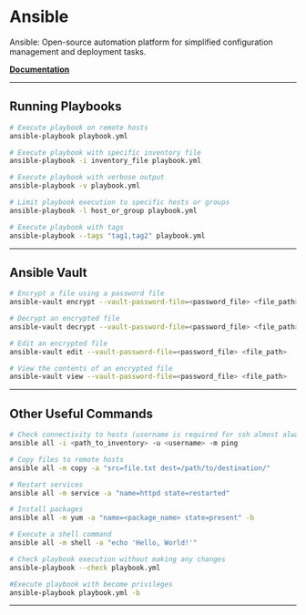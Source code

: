 # Ansible

Ansible: Open-source automation platform for simplified configuration management and deployment tasks.

[**Documentation**](https://docs.ansible.com/)

---
## Running Playbooks

```bash
# Execute playbook on remote hosts
ansible-playbook playbook.yml

# Execute playbook with specific inventory file
ansible-playbook -i inventory_file playbook.yml

# Execute playbook with verbose output
ansible-playbook -v playbook.yml

# Limit playbook execution to specific hosts or groups
ansible-playbook -l host_or_group playbook.yml

# Execute playbook with tags
ansible-playbook --tags "tag1,tag2" playbook.yml
```
---

## Ansible Vault

```bash
# Encrypt a file using a password file
ansible-vault encrypt --vault-password-file=<password_file> <file_path>

# Decrypt an encrypted file
ansible-vault decrypt --vault-password-file=<password_file> <file_path>

# Edit an encrypted file
ansible-vault edit --vault-password-file=<password_file> <file_path>

# View the contents of an encrypted file
ansible-vault view --vault-password-file=<password_file> <file_path>
```
---

## Other Useful Commands

```bash
# Check connectivity to hosts (username is required for ssh almost always)
ansible all -i <path_to_inventory> -u <username> -m ping

# Copy files to remote hosts
ansible all -m copy -a "src=file.txt dest=/path/to/destination/"

# Restart services
ansible all -m service -a "name=httpd state=restarted"

# Install packages
ansible all -m yum -a "name=<package_name> state=present" -b

# Execute a shell command
ansible all -m shell -a "echo 'Hello, World!'"

# Check playbook execution without making any changes
ansible-playbook --check playbook.yml

#Execute playbook with become privileges
ansible-playbook playbook.yml -b
```
---